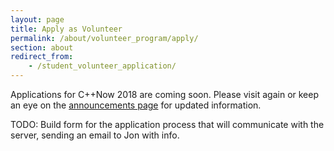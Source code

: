 ```yaml
---
layout: page
title: Apply as Volunteer
permalink: /about/volunteer_program/apply/
section: about
redirect_from:
    - /student_volunteer_application/
---
```


<!-- Applications will be accepted until March 20th, 2017. Application decisions will be sent out on March 27th, 2017. -->

Applications for C++Now 2018 are coming soon. Please visit again or keep an eye on the [announcements page](/announcements/) for updated information.

TODO: Build form for the application process that will communicate with the server, sending an email to Jon with info.